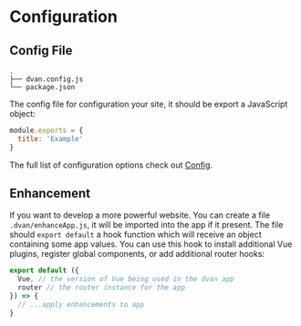# Configuration

## Config File
```
.
├── dvan.config.js
└── package.json
```

The config file for configuration your site, it should be export a JavaScript object:
```js
module.exports = {
  title: 'Example'
}
```
The full list of configuration options check out [Config](/config/).

## Enhancement
If you want to develop a more powerful website. You can create a file `.dvan/enhanceApp.js`, it will be imported into the app if it present. The file should  `export default` a hook function which will receive an object containing some app values. You can use this hook to install additional Vue plugins, register global components, or add additional router hooks:
```js
export default ({
  Vue, // the version of Vue being used in the dvan app
  router // the router instance for the app
}) => {
  // ...apply enhancements to app
}
```